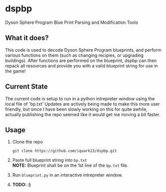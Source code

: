 # dspbp
Dyson Sphere Program Blue Print Parsing and Modification Tools

## What it does?

This code is used to decode Dyson Sphere Program blueprints, and perform various functions on them (such as changing recipies, or upgrading buildings). After functions are performed on the blueprint, dspbp can then repack all resources and provide you with a valid blueprint string for use in the game!

## Current State

The current code is setup to run in a python intrepreter window using the local file of 'bp.txt' Updates are actively being made to make this more user friendly, but since I have been slowly working on this for quite awhile, actually publishing the repo seemed like it would get me moving a bit faster.

## Usage

1. Clone the repo

    `git clone https://github.com/iquark13/dspbp.git`

2. Paste full blueprint string into `bp.txt`  
    **NOTE:** Blueprint shall be on the 1st line of the `bp.txt` file.

3. Run `blueprint.py` in an interactive intrepreter window.

4. **TODO: :)**